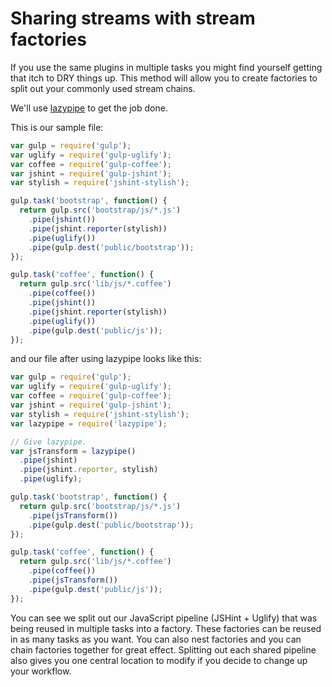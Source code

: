 # Sharing streams with stream factories

If you use the same plugins in multiple tasks you might find yourself getting 
that itch to DRY things up. This method will allow you to create factories to 
split out your commonly used stream chains.

We'll use [lazypipe](https://github.com/OverZealous/lazypipe) to get the job done.

This is our sample file:

```javascript
var gulp = require('gulp');
var uglify = require('gulp-uglify');
var coffee = require('gulp-coffee');
var jshint = require('gulp-jshint');
var stylish = require('jshint-stylish');

gulp.task('bootstrap', function() {
  return gulp.src('bootstrap/js/*.js')
    .pipe(jshint())
    .pipe(jshint.reporter(stylish))
    .pipe(uglify())
    .pipe(gulp.dest('public/bootstrap'));
});

gulp.task('coffee', function() {
  return gulp.src('lib/js/*.coffee')
    .pipe(coffee())
    .pipe(jshint())
    .pipe(jshint.reporter(stylish))
    .pipe(uglify())
    .pipe(gulp.dest('public/js'));
});
```

and our file after using lazypipe looks like this:

```javascript
var gulp = require('gulp');
var uglify = require('gulp-uglify');
var coffee = require('gulp-coffee');
var jshint = require('gulp-jshint');
var stylish = require('jshint-stylish');
var lazypipe = require('lazypipe');

// Give lazypipe.
var jsTransform = lazypipe()
  .pipe(jshint)
  .pipe(jshint.reporter, stylish)
  .pipe(uglify);

gulp.task('bootstrap', function() {
  return gulp.src('bootstrap/js/*.js')
    .pipe(jsTransform())
    .pipe(gulp.dest('public/bootstrap'));
});

gulp.task('coffee', function() {
  return gulp.src('lib/js/*.coffee')
    .pipe(coffee())
    .pipe(jsTransform())
    .pipe(gulp.dest('public/js'));
});
```

You can see we split out our JavaScript pipeline (JSHint + Uglify) that was 
being reused in multiple tasks into a factory. These factories can be reused in 
as many tasks as you want. You can also nest factories and you can chain 
factories together for great effect. Splitting out each shared pipeline also 
gives you one central location to modify if you decide to change up your 
workflow.
